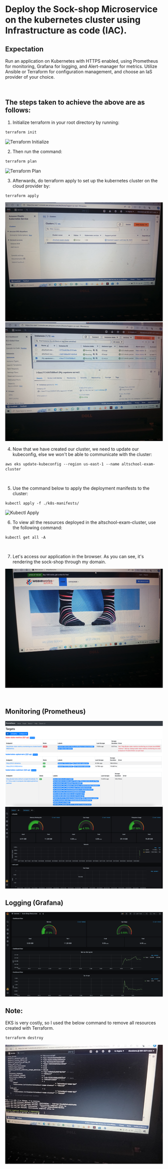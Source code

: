 # Deploy the Sock-shop Microservice on the kubernetes cluster using Infrastructure as code (IAC). 

## **Expectation** 

Run an application on Kubernetes with HTTPS enabled, using Prometheus for monitoring, Grafana for logging, and Alert-manager for metrics. Utilize Ansible or Terraform for configuration management, and choose an IaS provider of your choice. 

<br> 

## The steps taken to achieve the above are as follows: 

1. Initialize terraform in your root directory by running: 
```sh
terraform init
``` 

![Terraform Initialize](./capstone-images/terraform_init.jpg)

2. Then run the command: 
```sh
terraform plan
```

![Terraform Plan](./capstone-images/terraform_plan.jpg)

3. Afterwards, do terraform apply to set up the kubernetes cluster on the cloud provider by:  
```sh
terraform apply
```
![EKS Cluster](./capstone-images/eks_cluster.jpg) 
![EC2 Instances](./capstone-images/ec2_instances.jpg) 

4. Now that we have created our cluster, we need to update our kubeconfig, else we won't be able to communicate with the cluster: 
```
aws eks update-kubeconfig --region us-east-1 --name altschool-exam-cluster
```
<br> 

5. Use the command below to apply the deployment manifests to the cluster:
```
kubectl apply -f ./k8s-manifests/
``` 

![Kubectl Apply](./capstone-images/kubectl_apply.jpg)

6. To view all the resources deployed in the altschool-exam-cluster, use the following command:
```
kubectl get all -A
```
<br> 

7. Let's access our application in the browser. As you can see, it's rendering the sock-shop through my domain. 

![Sock Shop](./capstone-images/shop_diana.jpg) 

<br> 

## **Monitoring (Prometheus)** 
![Prometheus](./capstone-images/prometheus.png) 
![Pod Resources](./capstone-images/pod_resources.png) 
<br> 

## **Logging (Grafana)** 
![Grafana](./capstone-images/grafana.png) 
<br> 

## **Note:**
EKS is very costly, so I used the below command to remove all resources created with Terraform. 
```sh
terraform destroy
```
![Terraform Destroy](./capstone-images/terraform_destroy.jpg)
